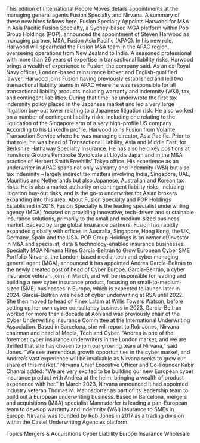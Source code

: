 This edition of International People Moves details appointments at the managing general agents Fusion Specialty and Nirvana.
A summary of these new hires follows here.
Fusion Specialty Appoints Harwood for M&A in Asia Pacific
Fusion Specialty, a Sydney-based MGA platform within Pop Group Holdings (POP), announced the appointment of Steven Harwood as managing partner, M&A, Fusion Asia Pacific (APAC). In his new role, Harwood will spearhead the Fusion M&A team in the APAC region, overseeing operations from New Zealand to India.
A seasoned professional with more than 26 years of expertise in transactional liability risks, Harwood brings a wealth of experience to Fusion, the company said.
As an ex-Royal Navy officer, London-based reinsurance broker and English-qualified lawyer, Harwood joins Fusion having previously established and led two transactional liability teams in APAC where he was responsible for all transactional liability products including warranty and indemnity (W&I), tax, and contingent liabilities.
During that time, he underwrote the first tax indemnity policy placed in the Japanese market and led a very large litigation buy-out tower relating to a Japanese litigation risk. He also worked on a number of contingent liability risks, including one relating to the liquidation of the Singapore arm of a very high-profile US company.
According to his LinkedIn profile, Harwood joins Fusion from Volante Transaction Service where he was managing director, Asia Pacific. Prior to that role, he was head of Transactional Liability, Asia and Middle East, for Berkshire Hathaway Specialty Insurance. He has also held key positions at Ironshore Group’s Pembroke Syndicate at Lloyd’s Japan and in the M&A practice of Herbert Smith Freehills’ Tokyo office.
His experience as an underwriter in APAC spans not only warranty and indemnity (W&I) but also tax indemnity – largely indirect tax matters involving India, Singapore, UAE, Mauritius and Netherlands but also Japanese, Australian and Korean tax risks. He is also a market authority on contingent liability risks, including litigation buy-out risks, and is the go-to underwriter for Asian brokers expanding into this area.
About Fusion Specialty and POP Holdings
Established in 2018, Fusion Specialty is the leading specialist underwriting agency (MGA) focused on providing innovative, tech-driven and sustainable insurance solutions, primarily to the small and medium-sized business market. Backed by large global insurance partners, Fusion has rapidly expanded globally with offices in Australia, Singapore, Hong Kong, the UK, Germany, Spain and the USA.
POP Group Holdings is an owner of/investor in M&A and specialist, data & technology-enabled insurance businesses.
Specialty MGA Nirvana Hires García-Beltrán to Grow European Cyber SME Portfolio
Nirvana, the London-based media, tech and cyber managing general agent (MGA), announced it has appointed Andrea García-Beltrán to the newly created post of head of Cyber Europe.
García-Beltrán, a cyber insurance veteran, joins in March, and will be responsible for leading and building a new cyber insurance product, focusing on small-to-medium-sized (SME) businesses in Europe, which is expected to launch later in 2024.
García–Beltrán was head of cyber underwriting at RSA until 2022. She then moved to head of Finex Latam at Willis Towers Watson, before setting up her own cyber consultancy business in 2023. García-Beltran worked for more than a decade at Aon and was previously chair of the Cyber Underwriting Insurance Committee at the International Underwriting Association.
Based in Barcelona, she will report to Rob Jones, Nirvana chairman and head of Media, Tech and Cyber.
“Andrea is one of the foremost cyber insurance underwriters in the London market, and we are thrilled that she has chosen to join our growing team at Nirvana,” said Jones. “We see tremendous growth opportunities in the cyber market, and Andrea’s vast experience will be invaluable as Nirvana seeks to grow our share of this market.”
Nirvana Chief Executive Officer and Co-Founder Kabir Chanrai added: “We are very excited to be building our new European cyber insurance product with Andrea at the helm, bringing a wealth of product experience with her.”
In March 2023, Nirvana announced it had appointed industry veteran Thomas M. Mannsdorfer as part of its leadership team to build out a European underwriting business. Based in Barcelona, mergers and acquisitions (M&A) specialist Mannsdorfer is leading a pan-European team to develop warranty and indemnity (W&I) insurance to SMEs in Europe.
Nirvana was founded by Rob Jones in 2017 as a trading division within the Castel Underwriting Agencies platform.

Topics
Mergers & Acquisitions
Cyber
Liability
Europe
Insurance Wholesale
